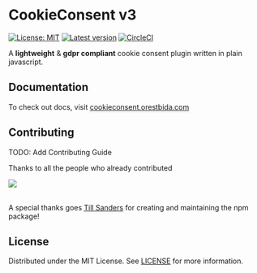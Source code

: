 # CookieConsent v3

[![License: MIT](https://img.shields.io/badge/License-MIT-green.svg)](https://opensource.org/licenses/MIT)
[![Latest version](https://img.shields.io/github/v/tag/orestbida/cookieconsent?include_prereleases&label=Release&sort=semver)](https://github.com/orestbida/cookieconsent/releases/v3.0.0-rc.9)
[![CircleCI](https://dl.circleci.com/status-badge/img/gh/orestbida/cookieconsent/tree/v3%2E0-beta.svg?style=svg)](https://dl.circleci.com/status-badge/redirect/gh/orestbida/cookieconsent/tree/v3%2E0-beta)

A __lightweight__ & __gdpr compliant__ cookie consent plugin written in plain javascript.


## Documentation
To check out docs, visit [cookieconsent.orestbida.com](https://cookieconsent.orestbida.com)

## Contributing
TODO: Add Contributing Guide

Thanks to all the people who already contributed

<a href="https://github.com/orestbida/cookieconsent/graphs/contributors">
  <img src="https://contrib.rocks/image?repo=orestbida/cookieconsent" />
</a>

<br>
<br>

A special thanks goes [Till Sanders](https://github.com/tillsanders) for creating and maintaining the npm package!

## License
Distributed under the MIT License. See [LICENSE](https://github.com/orestbida/cookieconsent/blob/master/LICENSE) for more information.
